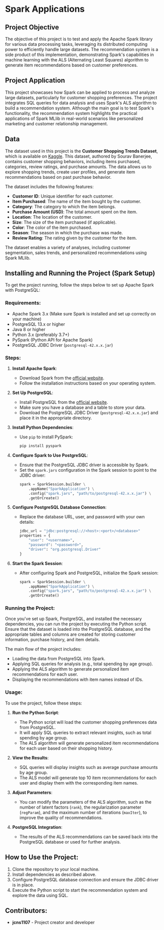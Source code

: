 # Spark Applications

## Project Objective
The objective of this project is to test and apply the Apache Spark library for various data processing tasks, leveraging its distributed computing power to efficiently handle large datasets. The recommendation system is a side product of this implementation, demonstrating Spark's capabilities in machine learning with the ALS (Alternating Least Squares) algorithm to generate item recommendations based on customer preferences.

## Project Application
This project showcases how Spark can be applied to process and analyze large datasets, particularly for customer shopping preferences. The project integrates SQL queries for data analysis and uses Spark's ALS algorithm to build a recommendation system. Although the main goal is to test Spark's functionality, the recommendation system highlights the practical applications of Spark MLlib in real-world scenarios like personalized marketing and customer relationship management.

## Data
The dataset used in this project is the **Customer Shopping Trends Dataset**, which is available on [Kaggle](https://www.kaggle.com/). This dataset, authored by Sourav Banerjee, contains customer shopping behaviors, including items purchased, categories, review ratings, and purchase amounts. The data allows us to explore shopping trends, create user profiles, and generate item recommendations based on past purchase behavior.

The dataset includes the following features:
- **Customer ID**: Unique identifier for each customer.
- **Item Purchased**: The name of the item bought by the customer.
- **Category**: The category to which the item belongs.
- **Purchase Amount (USD)**: The total amount spent on the item.
- **Location**: The location of the customer.
- **Size**: The size of the item purchased (if applicable).
- **Color**: The color of the item purchased.
- **Season**: The season in which the purchase was made.
- **Review Rating**: The rating given by the customer for the item.

The dataset enables a variety of analyses, including customer segmentation, sales trends, and personalized recommendations using Spark MLlib.

## Installing and Running the Project (Spark Setup)
To get the project running, follow the steps below to set up Apache Spark with PostgreSQL:

### Requirements:
- Apache Spark 3.x (Make sure Spark is installed and set up correctly on your machine)
- PostgreSQL 13.x or higher
- Java 8 or higher
- Python 3.x (preferably 3.7+)
- PySpark (Python API for Apache Spark)
- PostgreSQL JDBC Driver (`postgresql-42.x.x.jar`)

### Steps:
1. **Install Apache Spark**:
   - Download Spark from the [official website](https://spark.apache.org/downloads.html).
   - Follow the installation instructions based on your operating system.

2. **Set Up PostgreSQL**:
   - Install PostgreSQL from the [official website](https://www.postgresql.org/download/).
   - Make sure you have a database and a table to store your data.
   - Download the PostgreSQL JDBC Driver (`postgresql-42.x.x.jar`) and place it in the appropriate directory.

3. **Install Python Dependencies**:
   - Use `pip` to install PySpark:
     ```bash
     pip install pyspark
     ```

4. **Configure Spark to Use PostgreSQL**:
   - Ensure that the PostgreSQL JDBC driver is accessible by Spark.
   - Set the `spark.jars` configuration in the Spark session to point to the JDBC driver:
     ```python
     spark = SparkSession.builder \
         .appName("SparkApplication") \
         .config("spark.jars", "path/to/postgresql-42.x.x.jar") \
         .getOrCreate()
     ```

5. **Configure PostgreSQL Database Connection**:
   - Replace the database URL, user, and password with your own details:
     ```python
     jdbc_url = "jdbc:postgresql://<host>:<port>/<database>"
     properties = {
         "user": "<username>",
         "password": "<password>",
         "driver": "org.postgresql.Driver"
     }
     ```

6. **Start the Spark Session**:
   - After configuring Spark and PostgreSQL, initialize the Spark session:
     ```python
     spark = SparkSession.builder \
         .appName("SparkApplication") \
         .config("spark.jars", "path/to/postgresql-42.x.x.jar") \
         .getOrCreate()
     ```

### Running the Project:
Once you've set up Spark, PostgreSQL, and installed the necessary dependencies, you can run the project by executing the Python script. Ensure that the dataset is loaded into the PostgreSQL database, and the appropriate tables and columns are created for storing customer information, purchase history, and item details.

The main flow of the project includes:
- Loading the data from PostgreSQL into Spark.
- Applying SQL queries for analysis (e.g., total spending by age group).
- Applying the ALS algorithm to generate personalized item recommendations for each user.
- Displaying the recommendations with item names instead of IDs.

### Usage:
To use the project, follow these steps:

1. **Run the Python Script**:
   - The Python script will load the customer shopping preferences data from PostgreSQL.
   - It will apply SQL queries to extract relevant insights, such as total spending by age group.
   - The ALS algorithm will generate personalized item recommendations for each user based on their shopping history.

2. **View the Results**:
   - SQL queries will display insights such as average purchase amounts by age group.
   - The ALS model will generate top 10 item recommendations for each user and display them with the corresponding item names.

3. **Adjust Parameters**:
   - You can modify the parameters of the ALS algorithm, such as the number of latent factors (`rank`), the regularization parameter (`regParam`), and the maximum number of iterations (`maxIter`), to improve the quality of recommendations.

4. **PostgreSQL Integration**:
   - The results of the ALS recommendations can be saved back into the PostgreSQL database or used for further analysis.

## How to Use the Project:
1. Clone the repository to your local machine.
2. Install dependencies as described above.
3. Configure PostgreSQL database connection and ensure the JDBC driver is in place.
4. Execute the Python script to start the recommendation system and explore the data using SQL.

## Contributors:
- **jcns1107** - Project creator and developer

